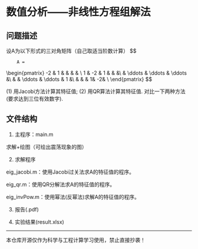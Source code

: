 # 数值分析——非线性方程组解法

## 问题描述

设A为以下形式的三对角矩阵（自己取适当阶数计算）
$$
					
				
				
						
				
			
		A =
\begin{pmatrix}
-2 & 1 & & & & \\
1 & -2 & 1 & &  &\\
 & \ddots & \ddots & \ddots &\\
 & & \ddots & \ddots & 1 &\\
 & & & 1& -2& \\
\end{pmatrix}
$$

(1) 用Jacobi方法计算其特征值;
(2) 用QR算法计算其特征值.
对比一下两种方法(要求达到三位有效数字).

## 文件结构

1. 主程序：main.m

求解+绘图（可绘出震荡现象的图）

2. 求解程序

eig_jacobi.m：使用Jacobi过关法求A的特征值的程序。

eig_qr.m：使用QR分解法求A的特征值的程序。

eig_invPow.m：使用幂法(反幂法)求解A的特征值的程序。

3. 报告(.pdf)

4. 实验结果(result.xlsx)



---

本仓库开源仅作为科学与工程计算学习使用，禁止直接抄袭！